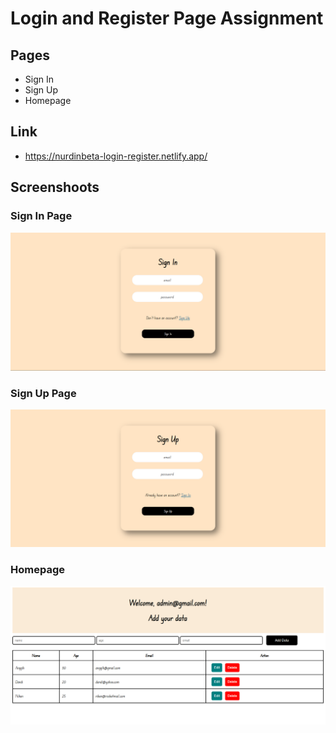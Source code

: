 # Login and Register Page Assignment

## Pages

- Sign In
- Sign Up
- Homepage

## Link

- https://nurdinbeta-login-register.netlify.app/

## Screenshoots

### Sign In Page

![Sign In Page](assets/signin.png)

### Sign Up Page

![Sign Up Page](assets/signup.png)

### Homepage

![Homepage](assets/homepage.png)
